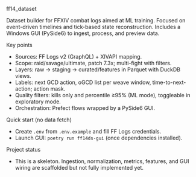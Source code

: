 ff14_dataset

Dataset builder for FFXIV combat logs aimed at ML training. Focused on event-driven timelines and tick-based state reconstruction. Includes a Windows GUI (PySide6) to ingest, process, and preview data.

Key points
- Sources: FF Logs v2 (GraphQL) + XIVAPI mapping.
- Scope: raid/savage/ultimate, patch 7.3x; multi-fight with filters.
- Layers: raw → staging → curated/features in Parquet with DuckDB views.
- Labels: next GCD action, oGCD list per weave window, time-to-next-action; action mask.
- Quality filters: kills only and percentile ≥95% (ML mode), toggleable in exploratory mode.
- Orchestration: Prefect flows wrapped by a PySide6 GUI.

Quick start (no data fetch)
- Create `.env` from `.env.example` and fill FF Logs credentials.
- Launch GUI: `poetry run ff14ds-gui` (once dependencies installed).

Project status
- This is a skeleton. Ingestion, normalization, metrics, features, and GUI wiring are scaffolded but not fully implemented yet.

